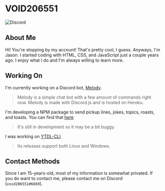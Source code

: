 # VOID206551

![Discord](https://img.shields.io/discord/728016111920087081?color=%23738ADB&label=Official%20Server&logo=discord&style=for-the-badge)

## About Me
Hi! You're stopping by my account! That's pretty cool, I guess. Anyways, I'm Jason. I started coding with HTML, CSS, and JavaScript just a couple years ago. I enjoy what I do and I'm always willing to learn more. 

## Working On
I'm currently working on a Discord bot, [Melody](https://github.com/void-melody/melody). 
 > Melody is a simple chat bot with a few amount of commands right now. Melody is made with Discord.js and is hosted on Heroku.
 
 I'm developing a NPM package to send pickup lines, jokes, topics, roasts, and toasts. You can find that [here](https://void206551.github.io/fun-responses/)
 > It's still in development so it may be a bit buggy. 
 
 I was working on [YTDL-CLI](https://github.com/void206551/ytdl-cli).
  > Its releases support both Linux and Windows. 
 
## Contact Methods
Since I am 15-years-old, most of my information is somewhat privated. If you do want to contact me, please contact me on Discord (`void206551#6669`).
